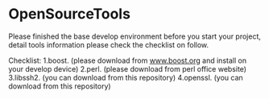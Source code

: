 # OpenSourceTools
Please finished the base develop environment before you start your project, detail tools information please check the checklist on follow.

Checklist:
1.boost. (please download from www.boost.org and install on your develop device)
2.perl. (please download from perl office website)
3.libssh2. (you can download from this repository)
4.openssl. (you can download from this repository)
